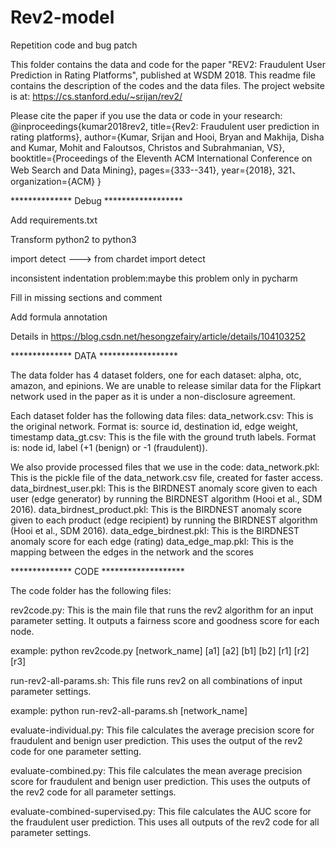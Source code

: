 # Rev2-model
Repetition code and bug patch

This folder contains the data and code for the paper "REV2: Fraudulent User Prediction in Rating Platforms", published at WSDM 2018.
This readme file contains the description of the codes and the data files.
The project website is at: https://cs.stanford.edu/~srijan/rev2/

Please cite the paper if you use the data or code in your research:
@inproceedings{kumar2018rev2,
  title={Rev2: Fraudulent user prediction in rating platforms},
  author={Kumar, Srijan and Hooi, Bryan and Makhija, Disha and Kumar, Mohit and Faloutsos, Christos and Subrahmanian, VS},
  booktitle={Proceedings of the Eleventh ACM International Conference on Web Search and Data Mining},
  pages={333--341},
  year={2018}, 321、
  organization={ACM}
}

************** Debug ******************

Add requirements.txt

Transform python2 to python3

import detect ---> from chardet import detect

inconsistent indentation problem:maybe this problem only in pycharm

Fill in missing sections and comment

Add formula annotation

Details in https://blog.csdn.net/hesongzefairy/article/details/104103252

************** DATA ******************

The data folder has 4 dataset folders, one for each dataset: alpha, otc, amazon, and epinions. We are unable to release similar data for the Flipkart network used in the paper as it is under a non-disclosure agreement.

Each dataset folder has the following data files:
data_network.csv: This is the original network. Format is: source id, destination id, edge weight, timestamp 
data_gt.csv: This is the file with the ground truth labels. Format is: node id, label (+1 (benign) or -1 (fraudulent)).

We also provide processed files that we use in the code:
data_network.pkl: This is the pickle file of the data_network.csv file, created for faster access.
data_birdnest_user.pkl: This is the BIRDNEST anomaly score given to each user (edge generator) by running the BIRDNEST algorithm (Hooi et al., SDM 2016).
data_birdnest_product.pkl: This is the BIRDNEST anomaly score given to each product (edge recipient) by running the BIRDNEST algorithm (Hooi et al., SDM 2016).
data_edge_birdnest.pkl: This is the BIRDNEST anomaly score for each edge (rating)
data_edge_map.pkl: This is the mapping between the edges in the network and the scores


************** CODE *******************

The code folder has the following files:

rev2code.py: This is the main file that runs the rev2 algorithm for an input parameter setting. It outputs a fairness score and goodness score for each node. 

example: python rev2code.py [network_name] [a1] [a2] [b1] [b2] [r1] [r2] [r3]

run-rev2-all-params.sh: This file runs rev2 on all combinations of input parameter settings.

example: python run-rev2-all-params.sh [network_name]

evaluate-individual.py: This file calculates the average precision score for fraudulent and benign user prediction. This uses the output of the rev2 code for one parameter setting.

evaluate-combined.py: This file calculates the mean average precision score for fraudulent and benign user prediction. This uses the outputs of the rev2 code for all parameter settings.

evaluate-combined-supervised.py: This file calculates the AUC score for the fraudulent user prediction. This uses all outputs of the rev2 code for all parameter settings. 



